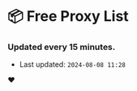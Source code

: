 # :package: Free Proxy List
### Updated every 15 minutes.

- Last updated: `2024-08-08 11:28`

:heart:
